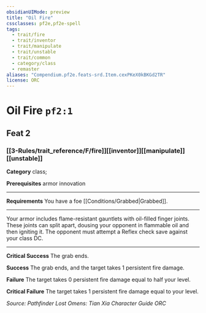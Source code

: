 ```yaml
---
obsidianUIMode: preview
title: "Oil Fire"
cssclasses: pf2e,pf2e-spell
tags:
  - trait/fire
  - trait/inventor
  - trait/manipulate
  - trait/unstable
  - trait/common
  - category/class
  - remaster
aliases: "Compendium.pf2e.feats-srd.Item.cexPKeX0kBKGd2TR"
license: ORC
---
```

# Oil Fire `pf2:1`
## Feat 2
### [[3-Rules/trait_reference/F/fire]][[inventor]][[manipulate]][[unstable]]

**Category** class; 



**Prerequisites** armor innovation
* * *
**Requirements** You have a foe [[Conditions/Grabbed|Grabbed]].

* * *

Your armor includes flame-resistant gauntlets with oil-filled finger joints. These joints can split apart, dousing your opponent in flammable oil and then igniting it. The opponent must attempt a Reflex check save against your class DC.

* * *

**Critical Success** The grab ends.

**Success** The grab ends, and the target takes 1 persistent fire damage.

**Failure** The target takes 0 persistent fire damage equal to half your level.

**Critical Failure** The target takes 1 persistent fire damage equal to your level.

*Source: Pathfinder Lost Omens: Tian Xia Character Guide*
*ORC*